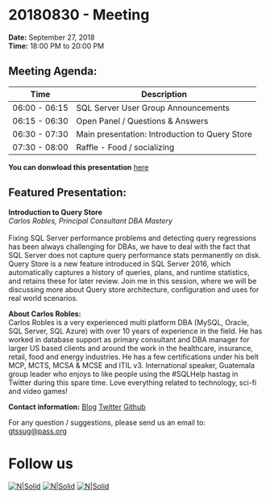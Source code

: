 # 20180830 - Meeting

**Date:** September 27, 2018\
**Time:** 18:00 PM to 20:00 PM 

## Meeting Agenda:
Time | Description
--- | ---
06:00 - 06:15 | SQL Server User Group Announcements
06:15 - 06:30 | Open Panel / Questions & Answers
06:30 - 07:30 | Main presentation: Introduction to Query Store
07:30 - 08:00 | Raffle - Food / socializing 

**You can donwload this presentation** [here]

## Featured Presentation:
**Introduction to Query Store**\
_Carlos Robles, Principal Consultant DBA Mastery_\
\
Fixing SQL Server performance problems and detecting query regressions has been always challenging for DBAs, we have to deal with the fact that SQL Server does not capture query performance stats permanently on disk. Query Store is a new feature introduced in SQL Server 2016, which automatically captures a history of queries, plans, and runtime statistics, and retains these for later review. Join me in this session, where we will be discussing more about Query store architecture, configuration and uses for real world scenarios.

**About Carlos Robles:**\
Carlos Robles is a very experienced multi platform DBA (MySQL, Oracle, SQL Server, SQL Azure) with over 10 years of experience in the field. He has worked in database support as primary consultant and DBA manager for larger US based clients and around the work in the healthcare, insurance, retail, food and energy industries. He has a few certifications under his belt MCP, MCTS, MCSA & MCSE and ITIL v3. International speaker, Guatemala group leader who enjoys to like people using the #SQLHelp hastag in Twitter during this spare time. Love everything related to technology, sci-fi and video games!

**Contact information:**
[Blog]
[Twitter]
[Github]

For any question / suggestions, please send us an email to:
gtssug@pass.org

# Follow us
[![N|Solid](http://dbamastery.com/wp-content/uploads/2018/08/if_browser_1055104.png)](http://gtssug.pass.org/) [![N|Solid](http://dbamastery.com/wp-content/uploads/2018/08/if_twitter_circle_color_107170.png)](https://twitter.com/gtssug) [![N|Solid](http://dbamastery.com/wp-content/uploads/2018/08/if_github_circle_black_107161.png)](https://github.com/GTSSUG)

[Blog]: <http://dbamastery.com/>
[Twitter]: <https://twitter.com/dbamastery>
[Github]: <https://github.com/dbamaster>
[here]: <https://git.io/fABKa>
